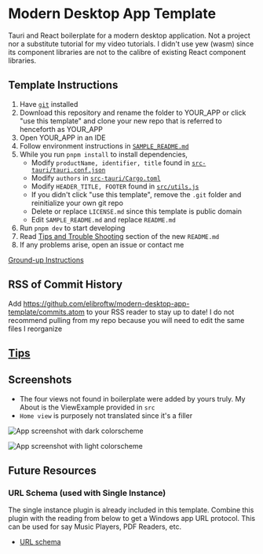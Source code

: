 # Modern Desktop App Template

Tauri and React boilerplate for a modern desktop application. Not a project nor a substitute tutorial for my video tutorials. I didn't use yew (wasm) since its component libraries are not to the calibre of existing React component libraries.

## Template Instructions

1. Have [`git`](https://git-scm.com/downloads) installed
2. Download this repository and rename the folder to YOUR_APP or click "use this template" and clone your new repo that is referred to henceforth as YOUR_APP
3. Open YOUR_APP in an IDE
4. Follow environment instructions in [`SAMPLE_README.md`](./SAMPLE_README.md)
5. While you run `pnpm install` to install dependencies,
    - Modify `productName, identifier, title` found in [`src-tauri/tauri.conf.json`](./src-tauri/tauri.conf.json)
    - Modify `authors` in [`src-tauri/Cargo.toml`](./src-tauri/Cargo.toml)
    - Modify `HEADER_TITLE, FOOTER` found in [`src/utils.js`](./src/utils.js)
    - If you didn't click "use this template", remove the `.git` folder and reinitialize your own git repo
    - Delete or replace `LICENSE.md` since this template is public domain
    - Edit `SAMPLE_README.md` and replace `README.md`
6. Run `pnpm dev` to start developing
7. Read [Tips and Trouble Shooting](#tips) section of the new `README.md`
8. If any problems arise, open an issue or contact me

[Ground-up Instructions](https://tauri.app/v1/guides/getting-started/setup/)

## RSS of Commit History

Add https://github.com/elibroftw/modern-desktop-app-template/commits.atom to your RSS reader to stay up to date!
I do not recommend pulling from my repo because you will need to edit the same files I reorganize

## [Tips](/SAMPLE_README.md#tips-and-trouble-shooting)

## Screenshots

- The four views not found in boilerplate were added by yours truly. My About is the ViewExample provided in `src`
- `Home view` is purposely not translated since it's a filler

![App screenshot with dark colorscheme](https://user-images.githubusercontent.com/21298211/209476561-5813ef56-21e6-4e64-91b5-53499ced1296.png "dark colorscheme")

![App screenshot with light colorscheme](https://user-images.githubusercontent.com/21298211/209476610-5599245b-59b1-4dcf-8dfa-a77fab0013b3.png "light colorscheme")

## Future Resources

### URL Schema (used with Single Instance)

The single instance plugin is already included in this template. Combine this plugin with the reading from below to get a Windows
app URL protocol. This can be used for say Music Players, PDF Readers, etc.

- [URL schema](https://gitlab.com/ioneyed/tauri-example-singleinstance)
